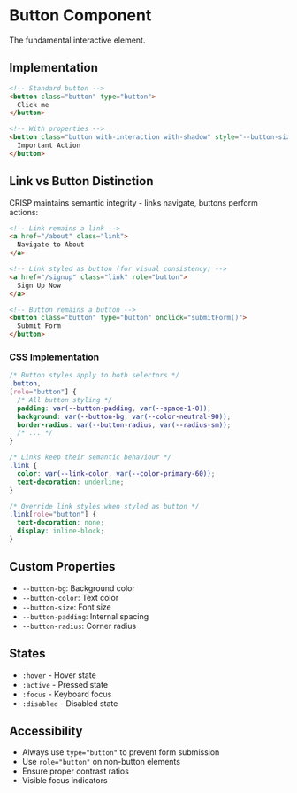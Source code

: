 # Button Component

The fundamental interactive element.

## Implementation

```html
<!-- Standard button -->
<button class="button" type="button">
  Click me
</button>

<!-- With properties -->
<button class="button with-interaction with-shadow" style="--button-size: large;">
  Important Action
</button>
```

## Link vs Button Distinction

CRISP maintains semantic integrity - links navigate, buttons perform actions:

```html
<!-- Link remains a link -->
<a href="/about" class="link">
  Navigate to About
</a>

<!-- Link styled as button (for visual consistency) -->
<a href="/signup" class="link" role="button">
  Sign Up Now
</a>

<!-- Button remains a button -->
<button class="button" type="button" onclick="submitForm()">
  Submit Form
</button>
```

### CSS Implementation

```css
/* Button styles apply to both selectors */
.button,
[role="button"] {
  /* All button styling */
  padding: var(--button-padding, var(--space-1-0));
  background: var(--button-bg, var(--color-neutral-90));
  border-radius: var(--button-radius, var(--radius-sm));
  /* ... */
}

/* Links keep their semantic behaviour */
.link {
  color: var(--link-color, var(--color-primary-60));
  text-decoration: underline;
}

/* Override link styles when styled as button */
.link[role="button"] {
  text-decoration: none;
  display: inline-block;
}
```

## Custom Properties

- `--button-bg`: Background color
- `--button-color`: Text color  
- `--button-size`: Font size
- `--button-padding`: Internal spacing
- `--button-radius`: Corner radius

## States

- `:hover` - Hover state
- `:active` - Pressed state
- `:focus` - Keyboard focus
- `:disabled` - Disabled state

## Accessibility

- Always use `type="button"` to prevent form submission
- Use `role="button"` on non-button elements
- Ensure proper contrast ratios
- Visible focus indicators